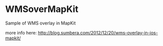 WMSoverMapKit
=============

Sample of WMS overlay in MapKit

more info here: http://blog.sumbera.com/2012/12/20/wms-overlay-in-ios-mapkit/
